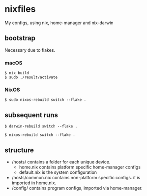# nixfiles

My configs, using nix, home-manager and nix-darwin

## bootstrap

Necessary due to flakes.

### macOS
```shell
$ nix build
$ sudo ./result/activate
```

### NixOS
```
$ sudo nixos-rebuild switch --flake .
```

## subsequent runs


```shell
$ darwin-rebuild switch --flake .
```

```shell
$ nixos-rebuild switch --flake .
```

## structure

- /hosts/ contains a folder for each unique device. 
  - home.nix contains platform specific home-manager configs
  - default.nix is the system configuration
- /hosts/common.nix contains non-platform specific configs. it is imported in home.nix.
- /config/ contains program configs, imported via home-manager.
